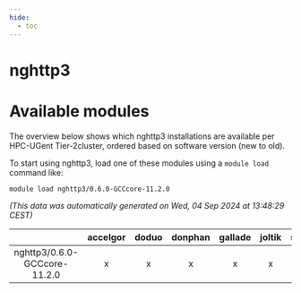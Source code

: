 ```yaml
---
hide:
  - toc
---
```


nghttp3
=======

# Available modules


The overview below shows which nghttp3 installations are available per HPC-UGent Tier-2cluster, ordered based on software version (new to old).

To start using nghttp3, load one of these modules using a `module load` command like:

```shell
module load nghttp3/0.6.0-GCCcore-11.2.0
```

*(This data was automatically generated on Wed, 04 Sep 2024 at 13:48:29 CEST)*  

| |accelgor|doduo|donphan|gallade|joltik|shinx|skitty|
| :---: | :---: | :---: | :---: | :---: | :---: | :---: | :---: |
|nghttp3/0.6.0-GCCcore-11.2.0|x|x|x|x|x|-|x|
